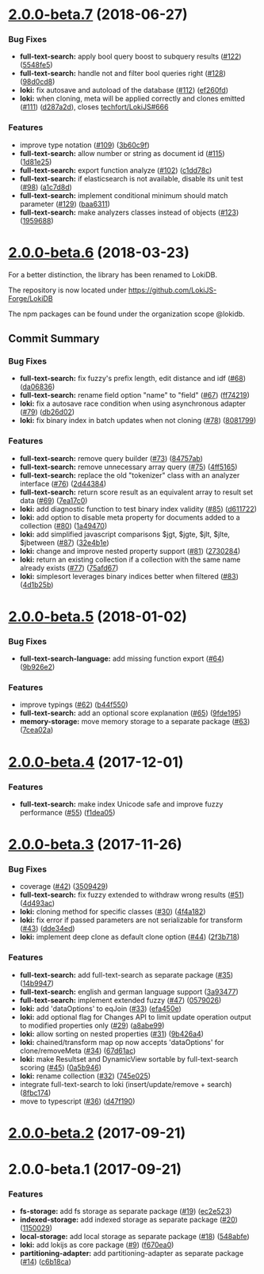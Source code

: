 <a name="2.0.0-beta.7"></a>
# [2.0.0-beta.7](https://github.com/LokiJS-Forge/LokiDB/compare/2.0.0-beta.6...2.0.0-beta.7) (2018-06-27)


### Bug Fixes

* **full-text-search:** apply bool query boost to subquery results ([#122](https://github.com/LokiJS-Forge/LokiDB/issues/122)) ([5548fe5](https://github.com/LokiJS-Forge/LokiDB/commit/5548fe5))
* **full-text-search:** handle not and filter bool queries right ([#128](https://github.com/LokiJS-Forge/LokiDB/issues/128)) ([98d0cd8](https://github.com/LokiJS-Forge/LokiDB/commit/98d0cd8))
* **loki:** fix autosave and autoload of the database ([#112](https://github.com/LokiJS-Forge/LokiDB/issues/112)) ([ef260fd](https://github.com/LokiJS-Forge/LokiDB/commit/ef260fd))
* **loki:** when cloning, meta will be applied correctly and clones emitted ([#111](https://github.com/LokiJS-Forge/LokiDB/issues/111)) ([d287a2d](https://github.com/LokiJS-Forge/LokiDB/commit/d287a2d)), closes [techfort/LokiJS#666](https://github.com/techfort/LokiJS/issues/666)


### Features

* improve type notation ([#109](https://github.com/LokiJS-Forge/LokiDB/issues/109)) ([3b60c9f](https://github.com/LokiJS-Forge/LokiDB/commit/3b60c9f))
* **full-text-search:** allow number or string as document id ([#115](https://github.com/LokiJS-Forge/LokiDB/issues/115)) ([1d81e25](https://github.com/LokiJS-Forge/LokiDB/commit/1d81e25))
* **full-text-search:** export function analyze ([#102](https://github.com/LokiJS-Forge/LokiDB/issues/102)) ([c1dd78c](https://github.com/LokiJS-Forge/LokiDB/commit/c1dd78c))
* **full-text-search:** if elasticsearch is not available, disable its unit test ([#98](https://github.com/LokiJS-Forge/LokiDB/issues/98)) ([a1c7d8d](https://github.com/LokiJS-Forge/LokiDB/commit/a1c7d8d))
* **full-text-search:** implement conditional minimum should match parameter ([#129](https://github.com/LokiJS-Forge/LokiDB/issues/129)) ([baa6311](https://github.com/LokiJS-Forge/LokiDB/commit/baa6311))
* **full-text-search:** make analyzers classes instead of objects ([#123](https://github.com/LokiJS-Forge/LokiDB/issues/123)) ([1959688](https://github.com/LokiJS-Forge/LokiDB/commit/1959688))


<a name="2.0.0-beta.6"></a>
# [2.0.0-beta.6](https://github.com/LokiJS-Forge/LokiDB/compare/2.0.0-beta.5...2.0.0-beta.6) (2018-03-23)

For a better distinction, the library has been renamed to LokiDB.

The repository is now located under https://github.com/LokiJS-Forge/LokiDB

The npm packages can be found under the organization scope @lokidb.


## Commit Summary
### Bug Fixes

* **full-text-search:** fix fuzzy's prefix length, edit distance and idf ([#68](https://github.com/LokiJS-Forge/LokiDB/issues/68)) ([da06836](https://github.com/LokiJS-Forge/LokiDB/commit/da06836))
* **full-text-search:** rename field option "name" to "field" ([#67](https://github.com/LokiJS-Forge/LokiDB/issues/67)) ([ff74219](https://github.com/LokiJS-Forge/LokiDB/commit/ff74219))
* **loki:** fix a autosave race condition when using asynchronous adapter ([#79](https://github.com/LokiJS-Forge/LokiDB/issues/79)) ([db26d02](https://github.com/LokiJS-Forge/LokiDB/commit/db26d02))
* **loki:** fix binary index in batch updates when not cloning ([#78](https://github.com/LokiJS-Forge/LokiDB/issues/78)) ([8081799](https://github.com/LokiJS-Forge/LokiDB/commit/8081799))


### Features

* **full-text-search:** remove query builder ([#73](https://github.com/LokiJS-Forge/LokiDB/issues/73)) ([84757ab](https://github.com/LokiJS-Forge/LokiDB/commit/84757ab))
* **full-text-search:** remove unnecessary array query ([#75](https://github.com/LokiJS-Forge/LokiDB/issues/75)) ([4ff5165](https://github.com/LokiJS-Forge/LokiDB/commit/4ff5165))
* **full-text-search:** replace the old "tokenizer" class with an analyzer interface ([#76](https://github.com/LokiJS-Forge/LokiDB/issues/76)) ([2d44384](https://github.com/LokiJS-Forge/LokiDB/commit/2d44384))
* **full-text-search:** return score result as an equivalent array to result set data ([#69](https://github.com/LokiJS-Forge/LokiDB/issues/69)) ([7ea17c0](https://github.com/LokiJS-Forge/LokiDB/commit/7ea17c0))
* **loki:** add diagnostic function to test binary index validity ([#85](https://github.com/LokiJS-Forge/LokiDB/issues/85)) ([d611722](https://github.com/LokiJS-Forge/LokiDB/commit/d611722))
* **loki:** add option to disable meta property for documents added to a collection ([#80](https://github.com/LokiJS-Forge/LokiDB/issues/80)) ([1a49470](https://github.com/LokiJS-Forge/LokiDB/commit/1a49470))
* **loki:** add simplified javascript comparisons $jgt, $jgte, $jlt, $jlte, $jbetween ([#87](https://github.com/LokiJS-Forge/LokiDB/issues/87)) ([32e4b1e](https://github.com/LokiJS-Forge/LokiDB/commit/32e4b1e))
* **loki:** change and improve nested property support ([#81](https://github.com/LokiJS-Forge/LokiDB/issues/81)) ([2730284](https://github.com/LokiJS-Forge/LokiDB/commit/2730284))
* **loki:** return an existing collection if a collection with the same name already exists ([#77](https://github.com/LokiJS-Forge/LokiDB/issues/77)) ([75afd67](https://github.com/LokiJS-Forge/LokiDB/commit/75afd67))
* **loki:** simplesort leverages binary indices better when filtered ([#83](https://github.com/LokiJS-Forge/LokiDB/issues/83)) ([4d1b25b](https://github.com/LokiJS-Forge/LokiDB/commit/4d1b25b))


<a name="2.0.0-beta.5"></a>
# [2.0.0-beta.5](https://github.com/LokiJS-Forge/LokiJS2/compare/2.0.0-beta.4...2.0.0-beta.5) (2018-01-02)


### Bug Fixes

* **full-text-search-language:** add missing function export ([#64](https://github.com/LokiJS-Forge/LokiJS2/issues/64)) ([9b926e2](https://github.com/LokiJS-Forge/LokiJS2/commit/9b926e2))


### Features

* improve typings ([#62](https://github.com/LokiJS-Forge/LokiJS2/issues/62)) ([b44f550](https://github.com/LokiJS-Forge/LokiJS2/commit/b44f550))
* **full-text-search:** add an optional score explanation ([#65](https://github.com/LokiJS-Forge/LokiJS2/issues/65)) ([9fde195](https://github.com/LokiJS-Forge/LokiJS2/commit/9fde195))
* **memory-storage:** move memory storage to a separate package ([#63](https://github.com/LokiJS-Forge/LokiJS2/issues/63)) ([7cea02a](https://github.com/LokiJS-Forge/LokiJS2/commit/7cea02a))


<a name="2.0.0-beta.4"></a>
# [2.0.0-beta.4](https://github.com/LokiJS-Forge/LokiJS2/compare/2.0.0-beta.3...2.0.0-beta.4) (2017-12-01)


### Features

* **full-text-search:** make index Unicode safe and improve fuzzy performance ([#55](https://github.com/LokiJS-Forge/LokiJS2/issues/55)) ([f1dea05](https://github.com/LokiJS-Forge/LokiJS2/commit/f1dea05))


<a name="2.0.0-beta.3"></a>
# [2.0.0-beta.3](https://github.com/LokiJS-Forge/LokiJS2/compare/2.0.0-beta.2...2.0.0-beta.3) (2017-11-26)


### Bug Fixes

* coverage ([#42](https://github.com/LokiJS-Forge/LokiJS2/issues/42)) ([3509429](https://github.com/LokiJS-Forge/LokiJS2/commit/3509429))
* **full-text-search:** fix fuzzy extended to withdraw wrong results ([#51](https://github.com/LokiJS-Forge/LokiJS2/issues/51)) ([4d493ac](https://github.com/LokiJS-Forge/LokiJS2/commit/4d493ac))
* **loki:** cloning method for specific classes ([#30](https://github.com/LokiJS-Forge/LokiJS2/issues/30)) ([4f4a182](https://github.com/LokiJS-Forge/LokiJS2/commit/4f4a182))
* **loki:** fix error if passed parameters are not serializable for transform ([#43](https://github.com/LokiJS-Forge/LokiJS2/issues/43)) ([dde34ed](https://github.com/LokiJS-Forge/LokiJS2/commit/dde34ed))
* **loki:** implement deep clone as default clone option ([#44](https://github.com/LokiJS-Forge/LokiJS2/issues/44)) ([2f3b718](https://github.com/LokiJS-Forge/LokiJS2/commit/2f3b718))


### Features

* **full-text-search:** add full-text-search as separate package ([#35](https://github.com/LokiJS-Forge/LokiJS2/issues/35)) ([14b9947](https://github.com/LokiJS-Forge/LokiJS2/commit/14b9947))
* **full-text-search:** english and german language support ([3a93477](https://github.com/LokiJS-Forge/LokiJS2/commit/3a93477))
* **full-text-search:** implement extended fuzzy ([#47](https://github.com/LokiJS-Forge/LokiJS2/issues/47)) ([0579026](https://github.com/LokiJS-Forge/LokiJS2/commit/0579026))
* **loki:** add 'dataOptions' to eqJoin ([#33](https://github.com/LokiJS-Forge/LokiJS2/issues/33)) ([efa450e](https://github.com/LokiJS-Forge/LokiJS2/commit/efa450e))
* **loki:** add optional flag for Changes API to limit update operation output to modified properties only ([#29](https://github.com/LokiJS-Forge/LokiJS2/issues/29)) ([a8abe99](https://github.com/LokiJS-Forge/LokiJS2/commit/a8abe99))
* **loki:** allow sorting on nested properties ([#31](https://github.com/LokiJS-Forge/LokiJS2/issues/31)) ([9b426a4](https://github.com/LokiJS-Forge/LokiJS2/commit/9b426a4))
* **loki:** chained/transform map op now accepts 'dataOptions' for clone/removeMeta ([#34](https://github.com/LokiJS-Forge/LokiJS2/issues/34)) ([67d61ac](https://github.com/LokiJS-Forge/LokiJS2/commit/67d61ac))
* **loki:** make Resultset and DynamicView sortable by full-text-search scoring ([#45](https://github.com/LokiJS-Forge/LokiJS2/issues/45)) ([0a5b946](https://github.com/LokiJS-Forge/LokiJS2/commit/0a5b946))
* **loki:** rename collection ([#32](https://github.com/LokiJS-Forge/LokiJS2/issues/32)) ([745e025](https://github.com/LokiJS-Forge/LokiJS2/commit/745e025))
* integrate full-text-search to loki (insert/update/remove + search) ([8fbc174](https://github.com/LokiJS-Forge/LokiJS2/commit/8fbc174))
* move to typescript ([#36](https://github.com/LokiJS-Forge/LokiJS2/issues/36)) ([d47f190](https://github.com/LokiJS-Forge/LokiJS2/commit/d47f190))


<a name="2.0.0-beta.2"></a>
# [2.0.0-beta.2](https://github.com/LokiJS-Forge/LokiJS2/compare/2.0.0-beta.1...2.0.0-beta.2) (2017-09-21)





<a name="2.0.0-beta.1"></a>
# 2.0.0-beta.1 (2017-09-21)


### Features

* **fs-storage:** add fs storage as separate package ([#19](https://github.com/LokiJS-Forge/LokiJS2/issues/19)) ([ec2e523](https://github.com/LokiJS-Forge/LokiJS2/commit/ec2e523))
* **indexed-storage:** add indexed storage as separate package ([#20](https://github.com/LokiJS-Forge/LokiJS2/issues/20)) ([1150029](https://github.com/LokiJS-Forge/LokiJS2/commit/1150029))
* **local-storage:** add local storage as separate package ([#18](https://github.com/LokiJS-Forge/LokiJS2/issues/18)) ([548abfe](https://github.com/LokiJS-Forge/LokiJS2/commit/548abfe))
* **loki:** add lokijs as core package ([#9](https://github.com/LokiJS-Forge/LokiJS2/issues/9)) ([f670ea0](https://github.com/LokiJS-Forge/LokiJS2/commit/f670ea0))
* **partitioning-adapter:** add partitioning-adapter as separate package ([#14](https://github.com/LokiJS-Forge/LokiJS2/issues/14)) ([c6b18ca](https://github.com/LokiJS-Forge/LokiJS2/commit/c6b18ca))


